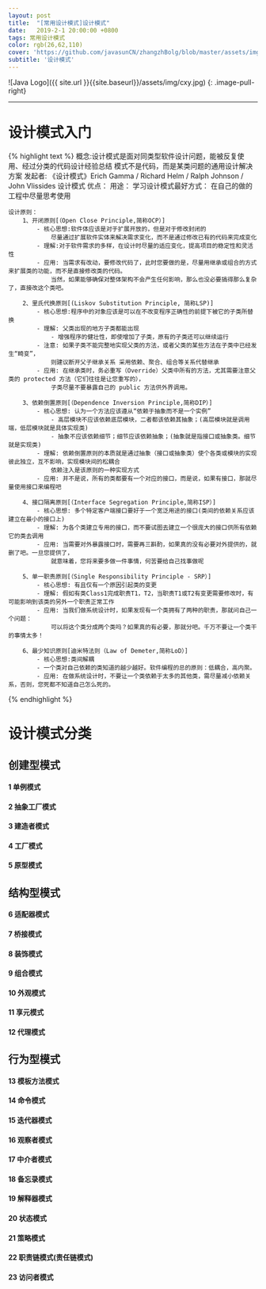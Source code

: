 ```yaml
---
layout: post
title:  "[常用设计模式]设计模式"
date:   2019-2-1 20:00:00 +0800
tags: 常用设计模式
color: rgb(26,62,110)
cover: 'https://github.com/javasunCN/zhangzhBolg/blob/master/assets/img/spring/spring.jpg?raw=true'
subtitle: '设计模式'
---
```


![Java Logo]({{ site.url }}{{site.baseurl}}/assets/img/cxy.jpg)
{: .image-pull-right}

------------------------


# **设计模式入门**
{% highlight text %} 
    概念:设计模式是面对同类型软件设计问题，能被反复使用、经过分类的代码设计经验总结
        模式不是代码，而是某类问题的通用设计解决方案
    发起者: 《设计模式》Erich Gamma / Richard Helm / Ralph Johnson / John Vlissides
    设计模式
        优点：
        用途：
    学习设计模式最好方式：
        在自己的做的工程中尽量思考使用
        
    设计原则：
        1、开闭原则[（Open Close Principle,简称OCP）]
            - 核心思想:软件体应该是对于扩展开放的，但是对于修改封闭的
                尽量通过扩展软件实体来解决需求变化，而不是通过修改已有的代码来完成变化
            - 理解:对于软件需求的多样，在设计时尽量的适应变化，提高项目的稳定性和灵活性
            - 应用: 当需求有改动，要修改代码了，此时您要做的是，尽量用继承或组合的方式来扩展类的功能，而不是直接修改类的代码。
                当然，如果能够确保对整体架构不会产生任何影响，那么也没必要搞得那么复杂了，直接改这个类吧。
            
        2、里氏代换原则[(Liskov Substitution Principle, 简称LSP)]
            - 核心思想:程序中的对象应该是可以在不改变程序正确性的前提下被它的子类所替换
            - 理解: 父类出现的地方子类都能出现
                - 增强程序的健壮性，即使增加了子类，原有的子类还可以继续运行
            - 注意: 如果子类不能完整地实现父类的方法，或者父类的某些方法在子类中已经发生“畸变”，
                则建议断开父子继承关系 采用依赖、聚合、组合等关系代替继承
            - 应用: 在继承类时，务必重写（Override）父类中所有的方法，尤其需要注意父类的 protected 方法（它们往往是让您重写的），
                子类尽量不要暴露自己的 public 方法供外界调用。
                
        3、依赖倒置原则[（Dependence Inversion Principle,简称DIP）]
            - 核心思想: 认为一个方法应该遵从“依赖于抽象而不是一个实例”
                - 高层模块不应该依赖底层模块，二者都该依赖其抽象；(高层模块就是调用端，低层模块就是具体实现类)
                - 抽象不应该依赖细节；细节应该依赖抽象；(抽象就是指接口或抽象类。细节就是实现类)
            - 理解: 依赖倒置原则的本质就是通过抽象（接口或抽象类）使个各类或模块的实现彼此独立，互不影响，实现模块间的松耦合
                依赖注入是该原则的一种实现方式
            - 应用: 并不是说，所有的类都要有一个对应的接口，而是说，如果有接口，那就尽量使用接口来编程吧
            
        4、接口隔离原则[（Interface Segregation Principle,简称ISP）]
            - 核心思想: 多个特定客户端接口要好于一个宽泛用途的接口(类间的依赖关系应该建立在最小的接口上)
            - 理解: 为各个类建立专用的接口，而不要试图去建立一个很庞大的接口供所有依赖它的类去调用
            - 应用: 当需要对外暴露接口时，需要再三斟酌，如果真的没有必要对外提供的，就删了吧。一旦您提供了，
                就意味着，您将来要多做一件事情，何苦要给自己找事做呢
            
        5、单一职责原则[（Single Responsibility Principle - SRP）]
            - 核心思想: 有且仅有一个原因引起类的变更
            - 理解: 假如有类Class1完成职责T1，T2，当职责T1或T2有变更需要修改时，有可能影响到该类的另外一个职责正常工作
            - 应用: 当我们做系统设计时，如果发现有一个类拥有了两种的职责，那就问自己一个问题：
                可以将这个类分成两个类吗？如果真的有必要，那就分吧。千万不要让一个类干的事情太多！
            
        6、最少知识原则[迪米特法则（Law of Demeter,简称LoD）]
            - 核心思想:类间解耦
            - 一个类对自己依赖的类知道的越少越好。软件编程的总的原则：低耦合，高内聚。
            - 应用: 在做系统设计时，不要让一个类依赖于太多的其他类，需尽量减小依赖关系，否则，您死都不知道自己怎么死的。
    
{% endhighlight %}

# **设计模式分类**
## **创建型模式**
#### **1 单例模式**

#### **2 抽象工厂模式**

#### **3 建造者模式**

#### **4 工厂模式**

#### **5 原型模式**


## **结构型模式**
#### **6 适配器模式**

#### **7 桥接模式**

#### **8 装饰模式**

#### **9 组合模式**

#### **10 外观模式**

#### **11 享元模式**

#### **12 代理模式**



## **行为型模式**
#### **13 模板方法模式**

#### **14 命令模式**

#### **15 迭代器模式**

#### **16 观察者模式**

#### **17 中介者模式**

#### **18 备忘录模式**

#### **19 解释器模式**

#### **20 状态模式**

#### **21 策略模式**

#### **22 职责链模式(责任链模式)**

#### **23 访问者模式**











